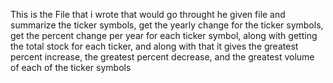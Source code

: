 This is the File that i wrote that would go throught he given file and summarize the ticker symbols, get the yearly change for the ticker symbols, get the percent change per year for each ticker symbol, along with getting the total stock for each ticker, and along with that it gives the greatest percent increase, the greatest percent decrease, and the greatest volume of each of the ticker symbols
